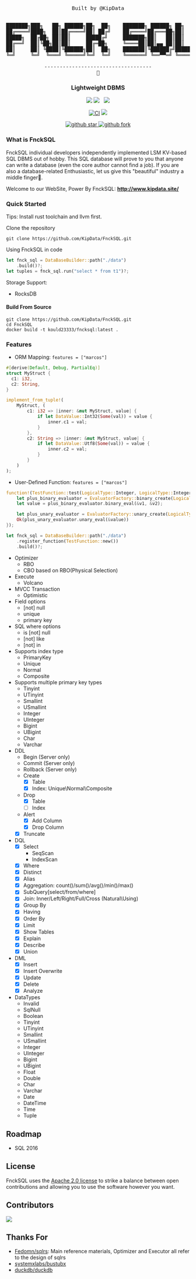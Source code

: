 <pre align="center">
Built by @KipData


███████╗███╗   ██╗ ██████╗██╗  ██╗    ███████╗ ██████╗ ██╗     
██╔════╝████╗  ██║██╔════╝██║ ██╔╝    ██╔════╝██╔═══██╗██║     
█████╗  ██╔██╗ ██║██║     █████╔╝     ███████╗██║   ██║██║     
██╔══╝  ██║╚██╗██║██║     ██╔═██╗     ╚════██║██║▄▄ ██║██║     
██║     ██║ ╚████║╚██████╗██║  ██╗    ███████║╚██████╔╝███████╗
╚═╝     ╚═╝  ╚═══╝ ╚═════╝╚═╝  ╚═╝    ╚══════╝ ╚══▀▀═╝ ╚══════╝

-----------------------------------
🖕
</pre>
<h3 align="center">
    Lightweight DBMS
</h3>

<p align="center">
    <a href="https://summer-ospp.ac.cn/org/orgdetail/0b09d23d-2510-4537-aa9d-45158bb6bdc2"><img src="https://img.shields.io/badge/OSPP-KipData-3DA639?logo=opensourceinitiative"></a>
    <a href="https://github.com/KipData/KipSQL/blob/main/LICENSE"><img src="https://img.shields.io/github/license/KipData/KipSQL"></a>
    &nbsp;
    <a href="https://www.rust-lang.org/community"><img src="https://img.shields.io/badge/Rust_Community%20-Join_us-brightgreen?style=plastic&logo=rust"></a>
</p>
<p align="center">
    <a href="https://github.com/KipData/KipSQL/actions/workflows/ci.yml"><img src="https://github.com/KipData/KipSQL/actions/workflows/ci.yml/badge.svg" alt="CI"></img></a>
    <a href="https://crates.io/crates/fnck_sql/"><img src="https://img.shields.io/crates/v/fnck_sql.svg"></a>
</p>
<p align="center">
  <a href="https://github.com/KipData/KipSQL" target="_blank">
    <img src="https://img.shields.io/github/stars/KipData/KipSQL.svg?style=social" alt="github star"/>
    <img src="https://img.shields.io/github/forks/KipData/KipSQL.svg?style=social" alt="github fork"/>
  </a>
</p>

### What is FnckSQL

FnckSQL individual developers independently implemented LSM KV-based SQL DBMS out of hobby. This SQL database will prove to you that anyone can write a database (even the core author cannot find a job). If you are also a database-related Enthusiastic, let us give this "beautiful" industry a middle finger🖕.

Welcome to our WebSite, Power By FnckSQL: **http://www.kipdata.site/**

### Quick Started
Tips: Install rust toolchain and llvm first.

Clone the repository
``` shell
git clone https://github.com/KipData/FnckSQL.git
```

Using FnckSQL in code
```rust
let fnck_sql = DataBaseBuilder::path("./data")
    .build()?;
let tuples = fnck_sql.run("select * from t1")?;
```
Storage Support:
- RocksDB

#### Build From Source
~~~shell
git clone https://github.com/KipData/FnckSQL.git
cd FnckSQL
docker build -t kould23333/fncksql:latest .
~~~

### Features
- ORM Mapping: `features = ["marcos"]`
```rust
#[derive(Default, Debug, PartialEq)]
struct MyStruct {
  c1: i32,
  c2: String,
}

implement_from_tuple!(
    MyStruct, (
        c1: i32 => |inner: &mut MyStruct, value| {
            if let DataValue::Int32(Some(val)) = value {
                inner.c1 = val;
            }
        },
        c2: String => |inner: &mut MyStruct, value| {
            if let DataValue::Utf8(Some(val)) = value {
                inner.c2 = val;
            }
        }
    )
);
```
- User-Defined Function: `features = ["marcos"]`
```rust
function!(TestFunction::test(LogicalType::Integer, LogicalType::Integer) -> LogicalType::Integer => |v1: ValueRef, v2: ValueRef| {
    let plus_binary_evaluator = EvaluatorFactory::binary_create(LogicalType::Integer, BinaryOperator::Plus)?;
    let value = plus_binary_evaluator.binary_eval(&v1, &v2);

    let plus_unary_evaluator = EvaluatorFactory::unary_create(LogicalType::Integer, UnaryOperator::Minus)?;
    Ok(plus_unary_evaluator.unary_eval(&value))
});

let fnck_sql = DataBaseBuilder::path("./data")
    .register_function(TestFunction::new())
    .build()?;
```
- Optimizer
  - RBO
  - CBO based on RBO(Physical Selection)
- Execute
  - Volcano
- MVCC Transaction
  - Optimistic
- Field options
  - [not] null
  - unique
  - primary key
- SQL where options
  - is [not] null
  - [not] like
  - [not] in
- Supports index type
  - PrimaryKey
  - Unique
  - Normal
  - Composite
- Supports multiple primary key types
  - Tinyint
  - UTinyint
  - Smallint
  - USmallint
  - Integer
  - UInteger
  - Bigint
  - UBigint
  - Char
  - Varchar
- DDL
  - Begin (Server only)
  - Commit (Server only)
  - Rollback (Server only)
  - Create
    - [x] Table
    - [x] Index: Unique\Normal\Composite
  - Drop
    - [x] Table
    - [ ] Index
  - Alert
    - [x] Add Column
    - [x] Drop Column
  - [x] Truncate
- DQL
  - [x] Select
    - SeqScan
    - IndexScan
  - [x] Where
  - [x] Distinct
  - [x] Alias
  - [x] Aggregation: count()/sum()/avg()/min()/max()
  - [x] SubQuery[select/from/where]
  - [x] Join: Inner/Left/Right/Full/Cross (Natural\Using)
  - [x] Group By
  - [x] Having
  - [x] Order By
  - [x] Limit
  - [x] Show Tables
  - [x] Explain
  - [x] Describe
  - [x] Union
- DML
  - [x] Insert
  - [x] Insert Overwrite
  - [x] Update
  - [x] Delete
  - [x] Analyze
- DataTypes
  - Invalid
  - SqlNull
  - Boolean
  - Tinyint
  - UTinyint
  - Smallint
  - USmallint
  - Integer
  - UInteger
  - Bigint
  - UBigint
  - Float
  - Double
  - Char
  - Varchar
  - Date
  - DateTime
  - Time
  - Tuple

## Roadmap
- SQL 2016

## License

FnckSQL uses the [Apache 2.0 license][1] to strike a balance between
open contributions and allowing you to use the software however you want.

[1]: <https://github.com/KipData/KipSQL/blob/main/LICENSE>

## Contributors
[![](https://opencollective.com/fncksql/contributors.svg?width=890&button=false)](https://github.com/KipData/FnckSQL/graphs/contributors)

## Thanks For
- [Fedomn/sqlrs](https://github.com/Fedomn/sqlrs): Main reference materials, Optimizer and Executor all refer to the design of sqlrs
- [systemxlabs/bustubx](https://github.com/systemxlabs/bustubx)
- [duckdb/duckdb](https://github.com/duckdb/duckdb)
